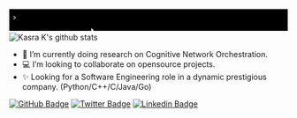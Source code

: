 ![gif](https://github.com/seekasra/seekasra/blob/main/GitHub-Greeting.gif)
![Kasra K's github stats](https://github-readme-stats.vercel.app/api?username=seekasra&show_icons=true&theme=tokyonight&include_all_commits=true&count_private=true&hide=issues,contribs)
- 🔭  I’m currently doing research on Cognitive Network Orchestration.
- 💻  I’m looking to collaborate on opensource projects.
- ✨  Looking for a Software Engineering role in a dynamic prestigious company. (Python/C++/C/Java/Go)

[![GitHub Badge](https://img.shields.io/badge/-@seekasra-%23181717?style=flat&logo=github)](https://github.com/seekasra)
[![Twitter Badge](https://img.shields.io/badge/-@seekasra-1ca0f1?style=flat&labelColor=1ca0f1&logo=twitter&logoColor=white&link=https://twitter.com/seekasra)](https://twitter.com/seekasra) [![Linkedin Badge](https://img.shields.io/badge/-Kasra%20Kassai-blue?style=flat&logo=Linkedin&logoColor=white&link=https://www.linkedin.com/in/kasrakassai/)](https://www.linkedin.com/in/kasrakassai)
<!--
**seekasra/seekasra** is a ✨ _special_ ✨ repository because its `README.md` (this file) appears on your GitHub profile.
-->
